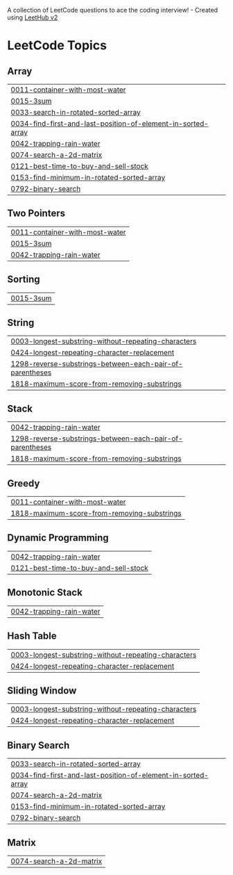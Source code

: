 A collection of LeetCode questions to ace the coding interview! - Created using [LeetHub v2](https://github.com/arunbhardwaj/LeetHub-2.0)
<!---LeetCode Topics Start-->
# LeetCode Topics
## Array
|  |
| ------- |
| [0011-container-with-most-water](https://github.com/Keerthan04/DSA-Solved/tree/master/0011-container-with-most-water) |
| [0015-3sum](https://github.com/Keerthan04/DSA-Solved/tree/master/0015-3sum) |
| [0033-search-in-rotated-sorted-array](https://github.com/Keerthan04/DSA-Solved/tree/master/0033-search-in-rotated-sorted-array) |
| [0034-find-first-and-last-position-of-element-in-sorted-array](https://github.com/Keerthan04/DSA-Solved/tree/master/0034-find-first-and-last-position-of-element-in-sorted-array) |
| [0042-trapping-rain-water](https://github.com/Keerthan04/DSA-Solved/tree/master/0042-trapping-rain-water) |
| [0074-search-a-2d-matrix](https://github.com/Keerthan04/DSA-Solved/tree/master/0074-search-a-2d-matrix) |
| [0121-best-time-to-buy-and-sell-stock](https://github.com/Keerthan04/DSA-Solved/tree/master/0121-best-time-to-buy-and-sell-stock) |
| [0153-find-minimum-in-rotated-sorted-array](https://github.com/Keerthan04/DSA-Solved/tree/master/0153-find-minimum-in-rotated-sorted-array) |
| [0792-binary-search](https://github.com/Keerthan04/DSA-Solved/tree/master/0792-binary-search) |
## Two Pointers
|  |
| ------- |
| [0011-container-with-most-water](https://github.com/Keerthan04/DSA-Solved/tree/master/0011-container-with-most-water) |
| [0015-3sum](https://github.com/Keerthan04/DSA-Solved/tree/master/0015-3sum) |
| [0042-trapping-rain-water](https://github.com/Keerthan04/DSA-Solved/tree/master/0042-trapping-rain-water) |
## Sorting
|  |
| ------- |
| [0015-3sum](https://github.com/Keerthan04/DSA-Solved/tree/master/0015-3sum) |
## String
|  |
| ------- |
| [0003-longest-substring-without-repeating-characters](https://github.com/Keerthan04/DSA-Solved/tree/master/0003-longest-substring-without-repeating-characters) |
| [0424-longest-repeating-character-replacement](https://github.com/Keerthan04/DSA-Solved/tree/master/0424-longest-repeating-character-replacement) |
| [1298-reverse-substrings-between-each-pair-of-parentheses](https://github.com/Keerthan04/DSA-Solved/tree/master/1298-reverse-substrings-between-each-pair-of-parentheses) |
| [1818-maximum-score-from-removing-substrings](https://github.com/Keerthan04/DSA-Solved/tree/master/1818-maximum-score-from-removing-substrings) |
## Stack
|  |
| ------- |
| [0042-trapping-rain-water](https://github.com/Keerthan04/DSA-Solved/tree/master/0042-trapping-rain-water) |
| [1298-reverse-substrings-between-each-pair-of-parentheses](https://github.com/Keerthan04/DSA-Solved/tree/master/1298-reverse-substrings-between-each-pair-of-parentheses) |
| [1818-maximum-score-from-removing-substrings](https://github.com/Keerthan04/DSA-Solved/tree/master/1818-maximum-score-from-removing-substrings) |
## Greedy
|  |
| ------- |
| [0011-container-with-most-water](https://github.com/Keerthan04/DSA-Solved/tree/master/0011-container-with-most-water) |
| [1818-maximum-score-from-removing-substrings](https://github.com/Keerthan04/DSA-Solved/tree/master/1818-maximum-score-from-removing-substrings) |
## Dynamic Programming
|  |
| ------- |
| [0042-trapping-rain-water](https://github.com/Keerthan04/DSA-Solved/tree/master/0042-trapping-rain-water) |
| [0121-best-time-to-buy-and-sell-stock](https://github.com/Keerthan04/DSA-Solved/tree/master/0121-best-time-to-buy-and-sell-stock) |
## Monotonic Stack
|  |
| ------- |
| [0042-trapping-rain-water](https://github.com/Keerthan04/DSA-Solved/tree/master/0042-trapping-rain-water) |
## Hash Table
|  |
| ------- |
| [0003-longest-substring-without-repeating-characters](https://github.com/Keerthan04/DSA-Solved/tree/master/0003-longest-substring-without-repeating-characters) |
| [0424-longest-repeating-character-replacement](https://github.com/Keerthan04/DSA-Solved/tree/master/0424-longest-repeating-character-replacement) |
## Sliding Window
|  |
| ------- |
| [0003-longest-substring-without-repeating-characters](https://github.com/Keerthan04/DSA-Solved/tree/master/0003-longest-substring-without-repeating-characters) |
| [0424-longest-repeating-character-replacement](https://github.com/Keerthan04/DSA-Solved/tree/master/0424-longest-repeating-character-replacement) |
## Binary Search
|  |
| ------- |
| [0033-search-in-rotated-sorted-array](https://github.com/Keerthan04/DSA-Solved/tree/master/0033-search-in-rotated-sorted-array) |
| [0034-find-first-and-last-position-of-element-in-sorted-array](https://github.com/Keerthan04/DSA-Solved/tree/master/0034-find-first-and-last-position-of-element-in-sorted-array) |
| [0074-search-a-2d-matrix](https://github.com/Keerthan04/DSA-Solved/tree/master/0074-search-a-2d-matrix) |
| [0153-find-minimum-in-rotated-sorted-array](https://github.com/Keerthan04/DSA-Solved/tree/master/0153-find-minimum-in-rotated-sorted-array) |
| [0792-binary-search](https://github.com/Keerthan04/DSA-Solved/tree/master/0792-binary-search) |
## Matrix
|  |
| ------- |
| [0074-search-a-2d-matrix](https://github.com/Keerthan04/DSA-Solved/tree/master/0074-search-a-2d-matrix) |
<!---LeetCode Topics End-->